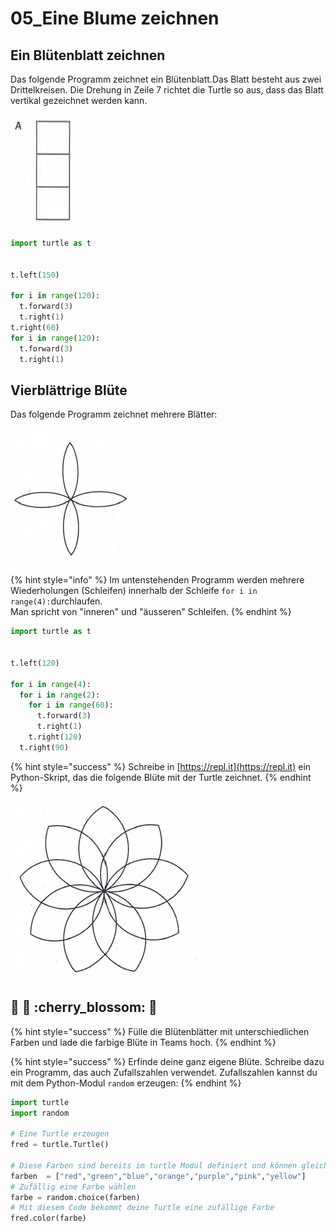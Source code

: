 # 05\_Eine Blume zeichnen

## Ein Blütenblatt zeichnen

Das folgende Programm zeichnet ein Blütenblatt.Das Blatt besteht aus zwei Drittelkreisen. Die Drehung in Zeile 7 richtet die Turtle so aus, dass das Blatt vertikal gezeichnet werden kann.

![Ein Blütenblatt](<../../.gitbook/assets/grafik (37).png>)

```python
import turtle as t 


t.left(150)

for i in range(120):
  t.forward(3)
  t.right(1)
t.right(60)
for i in range(120):
  t.forward(3)
  t.right(1)
```

## Vierblättrige Blüte

Das folgende Programm zeichnet mehrere Blätter:

![Eine vierblättrige Blüte](<../../.gitbook/assets/grafik (47).png>)

{% hint style="info" %}
Im untenstehenden Programm werden mehrere Wiederholungen (Schleifen) innerhalb der Schleife `for i in range(4):`durchlaufen.\
Man spricht von "inneren" und "äusseren" Schleifen.
{% endhint %}

```python
import turtle as t 


t.left(120)

for i in range(4):
  for i in range(2):
    for i in range(60):
      t.forward(3)
      t.right(1)
    t.right(120)
  t.right(90)
```

{% hint style="success" %}
Schreibe in [https://repl.it](https://repl.it) ein Python-Skript, das die folgende Blüte mit der Turtle zeichnet.
{% endhint %}

![Eine schöne Blüte!](<../../.gitbook/assets/grafik (50).png>)

## :bouquet: :rose: :cherry\_blossom: :tulip:&#x20;

{% hint style="success" %}
Fülle die Blütenblätter mit unterschiedlichen Farben und lade die farbige Blüte in Teams hoch.
{% endhint %}

{% hint style="success" %}
Erfinde deine ganz eigene Blüte. Schreibe dazu ein Programm, das auch Zufallszahlen verwendet. Zufallszahlen kannst du mit dem Python-Modul `random` erzeugen:
{% endhint %}

```python
import turtle
import random

# Eine Turtle erzeugen
fred = turtle.Turtle()

# Diese Farben sind bereits im turtle Modul definiert und können gleich verwendet werden
farben  = ["red","green","blue","orange","purple","pink","yellow"]
# Zufällig eine Farbe wählen
farbe = random.choice(farben)
# Mit diesem Code bekommt deine Turtle eine zufällige Farbe
fred.color(farbe)
```
